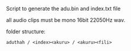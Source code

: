 Script to generate the adu.bin and index.txt file  

all audio clips must be mono 16bit 22050Hz wav.  

folder structure:  
```
aduthah / <index><akuru> / <akuru><fili>
```
